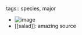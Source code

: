 tags:: species, major

- ![image](https://peach-geographical-bat-397.mypinata.cloud/ipfs/QmbWUwFVrpZERNwgXdQ9bayT66HjvRVRpF7bsgE89urJD2)
- [[salad]]: amazing source